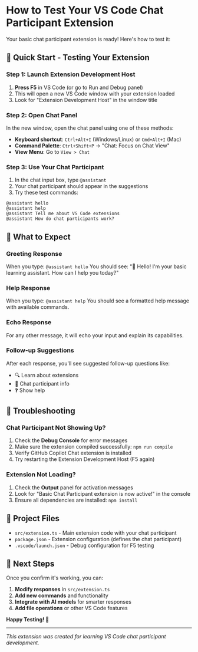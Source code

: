 # How to Test Your VS Code Chat Participant Extension

Your basic chat participant extension is ready! Here's how to test it:

## 🚀 Quick Start - Testing Your Extension

### Step 1: Launch Extension Development Host
1. **Press F5** in VS Code (or go to Run and Debug panel)
2. This will open a new VS Code window with your extension loaded
3. Look for "Extension Development Host" in the window title

### Step 2: Open Chat Panel
In the new window, open the chat panel using one of these methods:
- **Keyboard shortcut**: `Ctrl+Alt+I` (Windows/Linux) or `Cmd+Alt+I` (Mac)
- **Command Palette**: `Ctrl+Shift+P` → "Chat: Focus on Chat View"
- **View Menu**: Go to `View > Chat`

### Step 3: Use Your Chat Participant
1. In the chat input box, type `@assistant` 
2. Your chat participant should appear in the suggestions
3. Try these test commands:

```
@assistant hello
@assistant help  
@assistant Tell me about VS Code extensions
@assistant How do chat participants work?
```

## 🧪 What to Expect

### Greeting Response
When you type: `@assistant hello`
You should see: "👋 Hello! I'm your basic learning assistant. How can I help you today?"

### Help Response  
When you type: `@assistant help`
You should see a formatted help message with available commands.

### Echo Response
For any other message, it will echo your input and explain its capabilities.

### Follow-up Suggestions
After each response, you'll see suggested follow-up questions like:
- 🔍 Learn about extensions
- 💬 Chat participant info  
- ❓ Show help

## 🔧 Troubleshooting

### Chat Participant Not Showing Up?
1. Check the **Debug Console** for error messages
2. Make sure the extension compiled successfully: `npm run compile`
3. Verify GitHub Copilot Chat extension is installed
4. Try restarting the Extension Development Host (F5 again)

### Extension Not Loading?
1. Check the **Output** panel for activation messages
2. Look for "Basic Chat Participant extension is now active!" in the console
3. Ensure all dependencies are installed: `npm install`

## 📁 Project Files

- `src/extension.ts` - Main extension code with your chat participant
- `package.json` - Extension configuration (defines the chat participant)
- `.vscode/launch.json` - Debug configuration for F5 testing

## 🎯 Next Steps

Once you confirm it's working, you can:
1. **Modify responses** in `src/extension.ts`
2. **Add new commands** and functionality
3. **Integrate with AI models** for smarter responses
4. **Add file operations** or other VS Code features

**Happy Testing! 🎉**

---

*This extension was created for learning VS Code chat participant development.*
